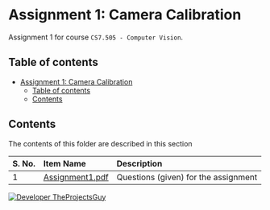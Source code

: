 # Assignment 1: Camera Calibration

Assignment 1 for course `CS7.505 - Computer Vision`.

## Table of contents

- [Assignment 1: Camera Calibration](#assignment-1-camera-calibration)
    - [Table of contents](#table-of-contents)
    - [Contents](#contents)

## Contents

The contents of this folder are described in this section

| S. No. | Item Name | Description |
| :---- | :---- | :---- |
| 1 | [Assignment1.pdf](./Assignment1.pdf) | Questions (given) for the assignment |

[![Developer TheProjectsGuy][dev-shield]][dev-profile-link]

[dev-shield]: https://img.shields.io/badge/Developer-TheProjectsGuy-blue
[dev-profile-link]: https://github.com/TheProjectsGuy
